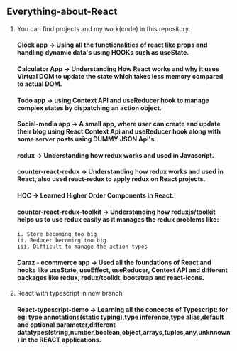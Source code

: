 ## Everything-about-React

1.  You can find projects and my work(code) in this repository.

    #### Clock app -> Using all the functionalities of react like props and handling dynamic data's using HOOKs such as useState.

    #### Calculator App -> Understanding How React works and why it uses Virtual DOM to update the state which takes less memory compared to actual DOM.

    #### Todo app -> using Context API and useReducer hook to manage complex states by dispatching an action object.

    #### Social-media app -> A small app, where user can create and update their blog using React Context Api and useReducer hook along with some server posts using DUMMY JSON Api's.

    #### redux -> Understanding how redux works and used in Javascript.

    #### counter-react-redux -> Understanding how redux works and used in React, also used react-redux to apply redux on React projects.

    #### HOC -> Learned Higher Order Components in React.

    #### counter-react-redux-toolkit -> Understanding how reduxjs/toolkit helps us to use redux easily as it manages the redux problems like:

        i. Store becoming too big
        ii. Reducer becoming too big
        iii. Difficult to manage the action types

    #### Daraz - ecommerce app -> Used all the foundations of React and hooks like useState, useEffect, useReducer, Context API and different packages like redux, redux/toolkit, bootstrap and react-icons.

2.  React with typescript in new branch

    #### React-typescript-demo -> Learning all the concepts of Typescript: for eg: type annotations(static typing),type inference,type alias,default and optional parameter,different datatypes(string,number,boolean,object,arrays,tuples,any,unknnown) in the REACT applications.
